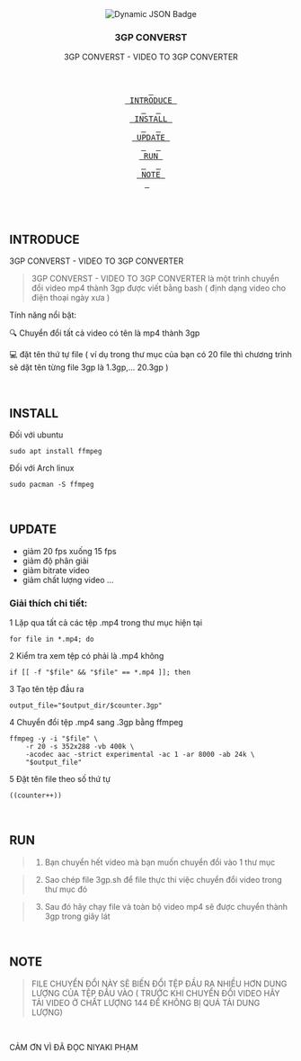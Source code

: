 <div align = center>
<img alt="Dynamic JSON Badge" src="https://cdn1.iconfinder.com/data/icons/hawcons/32/699818-icon-55-file-3gp-512.png">
    </a>
</div>
  <h3 align="center">3GP CONVERST</h3>

  <p align="center">
    3GP CONVERST - VIDEO TO 3GP CONVERTER</p>

<div align="center">
<br>

  <a href="#INTRODUCE"><kbd> <br> INTRODUCE <br> </kbd></a>&ensp;&ensp;
  <a href="#INSTALL"><kbd> <br> INSTALL <br> </kbd></a>&ensp;&ensp;
  <a href="#UPDATE"><kbd> <br> UPDATE <br> </kbd></a>&ensp;&ensp;
  <a href="#RUN"><kbd> <br> RUN <br> </kbd></a>&ensp;&ensp;
  <a href="#NOTE"><kbd> <br> NOTE <br> </kbd></a>&ensp;&ensp;
  </div><br><br>

## INTRODUCE
3GP CONVERST - VIDEO TO 3GP CONVERTER

> 3GP CONVERST - VIDEO TO 3GP CONVERTER là một trình chuyển đổi video mp4 thành 3gp được viết bằng bash ( định dạng video cho điện thoại ngày xưa )

Tính năng nổi bật:

🔍 Chuyển đổi tất cả video có tên là mp4 thành 3gp

💻 đặt tên thứ tự file ( ví dụ trong thư mục của bạn có 20 file thì chương trình sẽ dặt tên từng file 3gp là 1.3gp,... 20.3gp )

<div align="right">
  <br>
</div>

## INSTALL 

Đối với ubuntu

```shell
sudo apt install ffmpeg
```

Đối với Arch linux
```shell
sudo pacman -S ffmpeg
```

<div align="right">
  <br>
</div>

## UPDATE

- giảm 20 fps xuống 15 fps
- giảm độ phân giải 
- giảm bitrate video
- giảm chất lượng video
...


### Giải thích chi tiết:

1 Lặp qua tất cả các tệp .mp4 trong thư mục hiện tại
```shell
for file in *.mp4; do
```

2 Kiểm tra xem tệp có phải là .mp4 không
```shell
if [[ -f "$file" && "$file" == *.mp4 ]]; then

```

3 Tạo tên tệp đầu ra
```shell
output_file="$output_dir/$counter.3gp"
```

4 Chuyển đổi tệp .mp4 sang .3gp bằng ffmpeg 
```shell
ffmpeg -y -i "$file" \
    -r 20 -s 352x288 -vb 400k \
    -acodec aac -strict experimental -ac 1 -ar 8000 -ab 24k \
    "$output_file"
```

5 Đặt tên file theo số thứ tự
```shell
((counter++))
```
<div align="right">
  <br>
</div>

## RUN
> 1. Bạn chuyển hết video mà bạn muốn chuyển đổi vào 1 thư mục

>2. Sao chép file 3gp.sh để file thực thi việc chuyển đổi video trong thư mục đó

>3. Sau đó hãy chạy file và toàn bộ video mp4 sẽ được chuyển thành 3gp trong giây lát

<div align="right">
  <br>
</div>

## NOTE
> FILE CHUYỂN ĐỔI NÀY SẼ BIẾN ĐỔI TỆP ĐẦU RA NHIỀU HƠN DUNG LƯỢNG CỦA TỆP ĐẦU VÀO ( TRƯỚC KHI CHUYỂN ĐỔI VIDEO HÃY TẢI VIDEO Ở CHẤT LƯỢNG 144 ĐỂ KHÔNG BỊ QUÁ TẢI DUNG LƯỢNG)

<div align="right">
  <br>
</div>

CẢM ƠN VÌ ĐÃ ĐỌC
NIYAKI PHẠM
